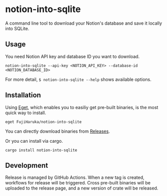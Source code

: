 # notion-into-sqlite

A command line tool to download your Notion's database and save it locally into SQLite.

## Usage

You need Notion API key and database ID you want to download.

```
notion-into-sqlite --api-key <NOTION_API_KEY> --database-id <NOTION_DATABASE_ID>
```

For more detail, `$ notion-into-sqlite --help` shows available options.

## Installation

Using [Eget](https://github.com/zyedidia/eget), which enables you to easiliy get pre-built binaries, is the most quick way to install.

```
eget FujiHaruka/notion-into-sqlite
```

You can directly download binaries from [Releases](https://github.com/FujiHaruka/notion-into-sqlite/releases/).

Or you can install via cargo.

```
cargo install notion-into-sqlite
```

## Development

Release is managed by GitHub Actions. When a new tag is created, workflows for release will be triggered. Cross pre-built binaries will be uploaded to the release page, and a new version of crate will be released.
